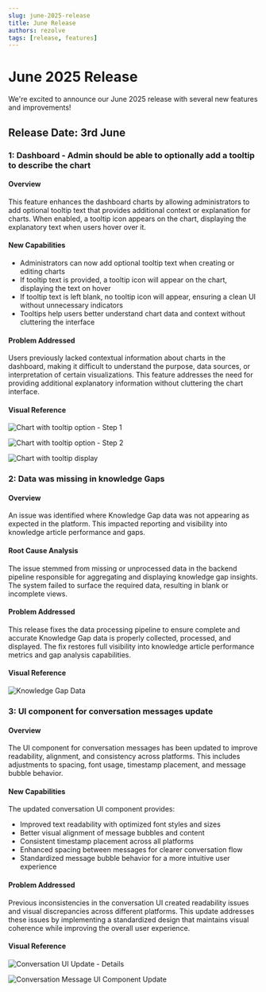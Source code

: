 ```yaml
---
slug: june-2025-release
title: June Release
authors: rezolve
tags: [release, features]
---
```


# June 2025 Release

We're excited to announce our June 2025 release with several new features and improvements!

## Release Date: 3rd June

### 1: Dashboard -  Admin should be able to optionally add a tooltip to describe the chart

#### Overview
This feature enhances the dashboard charts by allowing administrators to add optional tooltip text that provides additional context or explanation for charts. When enabled, a tooltip icon appears on the chart, displaying the explanatory text when users hover over it.

#### New Capabilities
- Administrators can now add optional tooltip text when creating or editing charts
- If tooltip text is provided, a tooltip icon will appear on the chart, displaying the text on hover
- If tooltip text is left blank, no tooltip icon will appear, ensuring a clean UI without unnecessary indicators
- Tooltips help users better understand chart data and context without cluttering the interface

#### Problem Addressed
Users previously lacked contextual information about charts in the dashboard, making it difficult to understand the purpose, data sources, or interpretation of certain visualizations. This feature addresses the need for providing additional explanatory information without cluttering the chart interface.

#### Visual Reference

![Chart with tooltip option - Step 1](/img/Release/dri6066_a.png)

![Chart with tooltip option - Step 2](/img/Release/dri6066_b.png)

![Chart with tooltip display](/img/Release/dri6066_c.png)






### 2: Data was missing in knowledge Gaps

#### Overview
An issue was identified where Knowledge Gap data was not appearing as expected in the platform. This impacted reporting and visibility into knowledge article performance and gaps.

#### Root Cause Analysis
The issue stemmed from missing or unprocessed data in the backend pipeline responsible for aggregating and displaying knowledge gap insights. The system failed to surface the required data, resulting in blank or incomplete views.

#### Problem Addressed
This release fixes the data processing pipeline to ensure complete and accurate Knowledge Gap data is properly collected, processed, and displayed. The fix restores full visibility into knowledge article performance metrics and gap analysis capabilities.

#### Visual Reference

![Knowledge Gap Data](/img/Release/kg_1.png)





### 3: UI component for conversation messages update

#### Overview
The UI component for conversation messages has been updated to improve readability, alignment, and consistency across platforms. This includes adjustments to spacing, font usage, timestamp placement, and message bubble behavior.

#### New Capabilities
The updated conversation UI component provides:
- Improved text readability with optimized font styles and sizes
- Better visual alignment of message bubbles and content
- Consistent timestamp placement across all platforms
- Enhanced spacing between messages for clearer conversation flow
- Standardized message bubble behavior for a more intuitive user experience

#### Problem Addressed
Previous inconsistencies in the conversation UI created readability issues and visual discrepancies across different platforms. This update addresses these issues by implementing a standardized design that maintains visual coherence while improving the overall user experience.

#### Visual Reference

![Conversation UI Update - Details](/img/Release/convo1.png)

![Conversation Message UI Component Update](/img/Release/convo2.png)
